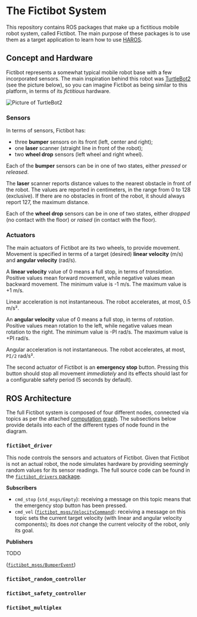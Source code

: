 # The Fictibot System

This repository contains ROS packages that make up a fictitious mobile robot system, called Fictibot.
The main purpose of these packages is to use them as a target application to learn how to use [HAROS](https://github.com/git-afsantos/haros).

## Concept and Hardware

Fictibot represents a somewhat typical mobile robot base with a few incorporated sensors.
The main inspiration behind this robot was [TurtleBot2](https://www.turtlebot.com/turtlebot2/) (see the picture below), so you can imagine Fictibot as being similar to this platform, in terms of its *fictitious* hardware.

![Picture of TurtleBot2](https://www.turtlebot.com/assets/images/turtlebot2e.png)

### Sensors

In terms of sensors, Fictibot has:

- three **bumper** sensors on its front (left, center and right);
- one **laser** scanner (straight line in front of the robot);
- two **wheel drop** sensors (left wheel and right wheel).

Each of the **bumper** sensors can be in one of two states, either *pressed* or *released*.

The **laser** scanner reports distance values to the nearest obstacle in front of the robot.
The values are reported in centimeters, in the range from 0 to 128 (exclusive).
If there are no obstacles in front of the robot, it should always report 127, the maximum distance.

Each of the **wheel drop** sensors can be in one of two states, either *dropped* (no contact with the floor) or *raised* (in contact with the floor).

### Actuators

The main actuators of Fictibot are its two wheels, to provide movement.
Movement is specified in terms of a target (desired) **linear velocity** (m/s) and **angular velocity** (rad/s).

A **linear velocity** value of 0 means a full stop, in terms of *translation*.
Positive values mean forward movement, while negative values mean backward movement.
The minimum value is -1 m/s. The maximum value is +1 m/s.

Linear acceleration is not instantaneous.
The robot accelerates, at most, 0.5 m/s².

An **angular velocity** value of 0 means a full stop, in terms of *rotation*.
Positive values mean rotation to the left, while negative values mean rotation to the right.
The minimum value is -PI rad/s. The maximum value is +PI rad/s.

Angular acceleration is not instantaneous.
The robot accelerates, at most, `PI/2` rad/s².

The second actuator of Fictibot is an **emergency stop** button.
Pressing this button should stop all movement *immediately* and its effects should last for a configurable safety period (5 seconds by default).

## ROS Architecture

The full Fictibot system is composed of four different nodes, connected via topics as per the attached [computation graph](https://github.com/git-afsantos/haros_tutorials/blob/master/docs/fictibot.pdf).
The subsections below provide details into each of the different types of node found in the diagram.

### `fictibot_driver`

This node controls the sensors and actuators of Fictibot.
Given that Fictibot is not an actual robot, the node simulates hardware by providing seemingly random values for its sensor readings.
The full source code can be found in the [`fictibot_drivers` package](https://github.com/git-afsantos/haros_tutorials/tree/master/src/fictibot_drivers).

**Subscribers**

- `cmd_stop` (`std_msgs/Empty`): receiving a message on this topic means that the emergency stop button has been pressed.
- `cmd_vel` ([`fictibot_msgs/VelocityCommand`](https://github.com/git-afsantos/haros_tutorials/blob/master/src/fictibot_msgs/msg/VelocityCommand.msg)): receiving a message on this topic sets the current target velocity (with linear and angular velocity components); its does *not* change the current velocity of the robot, only its goal.

**Publishers**

TODO

([`fictibot_msgs/BumperEvent`](https://github.com/git-afsantos/haros_tutorials/blob/master/src/fictibot_msgs/msg/BumperEvent.msg))

### `fictibot_random_controller`

### `fictibot_safety_controller`

### `fictibot_multiplex`

